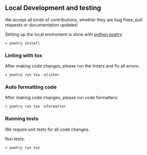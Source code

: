 ## Local Development and testing

We accept all kinds of contributions, whether they are bug fixes, pull requests or documentation updates!

Setting up the local enviroment is done with [python poetry](https://python-poetry.org/)

```
> poetry install
```

### Linting with tox

After making code changes, please run the linters and fix all errors:

```
> poetry run tox -elinter
```

### Auto formatting code

After making code changes, please run code formatters:

```
> poetry run tox -eformatter
```


### Running tests

We require unit tests for all code changes.

Run tests:

```
> poetry run tox
```
